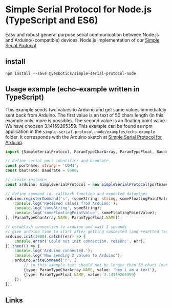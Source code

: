 # Simple Serial Protocol for Node.js (TypeScript and ES6)
Easy and robust general purpose serial communication between Node.js and Arduino(-compatible) devices.
Node.js implementation of our [Simple Serial Protocol]

## install
`npm install --save @yesbotics/simple-serial-protocol-node`
 
## Usage example (echo-example written in TypeScript)
This example sends two values to Arduino and get same values immediately sent back from Arduino.
The first value is an text of 50 chars length (in this example only. more is possible).
The second value is an floating point value. We have choosen 3.14159265359.
This example can be found as npm application in the `simple-serial-protocol-node/examples/echo-example` folder.
It corresponds with the Arduino sketch at [Simple Serial Protocol for Arduino].

```typescript
import {SimpleSerialProtocol, ParamTypeCharArray, ParamTypeFloat, Baudrate} from '@yesbotics/simple-serial-protocol-node';

// define serial port identifier and baudrate
const portname: string = 'COM4';
const bautrate: Baudrate = 9600;

// create instance
const arduino: SimpleSerialProtocol = new SimpleSerialProtocol(portname, bautrate);

// define command id, callback function and expected dataytpes
arduino.registerCommand('s', (someString: string, someFloatingPointValue: number) => {
    console.log('Received values from Arduino:');
    console.log('someString', someString);
    console.log('someFloatingPointValue', someFloatingPointValue);
}, [ParamTypeCharArray.NAME, ParamTypeFloat.NAME]);

// establish connection to arduino and wait 3 seconds
// give arduino time to start after getting connected (and resetted too)
arduino.init(3000).catch((err) => {
    console.error('Could not init connection. reason:', err);
}).then(() => {
    console.log('Arduino connected.');
    console.log('Now sending 2 values to Arduino');
    arduino.writeCommand('r', [
        // in this example text should not be longer than 50 chars (max length is defined in Arduiono sketch)
        {type: ParamTypeCharArray.NAME, value: 'hey i am a text'},
        {type: ParamTypeFloat.NAME, value: 3.14159265359}
    ]);
});
```

## Links
[Simple Serial Protocol]:https://gitlab.com/yesbotics/simple-serial-protocol/simple-serial-protocol-docs
[Simple Serial Protocol for Arduino]:https://gitlab.com/yesbotics/simple-serial-protocol/simple-serial-protocol-arduino

